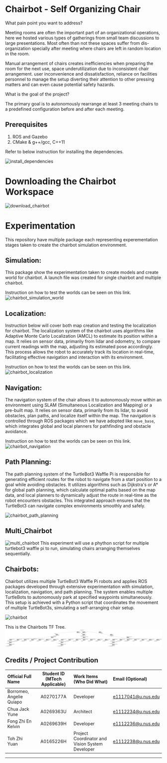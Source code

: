 # Chairbot - Self Organizing Chair

What pain point you want to address?

Meeting rooms are often the important part of an organizational operations, here we hosted various types of gatherings from small team discussions to large presentations. Most often than not these spaces suffer from dis-organization specially after meeting where chairs are left in random location in the room.

Manual arrangement of chairs creates inefficiencies when preparing the room for the next use, space underutilization due to inconsistent chair arrangement. user inconvenience and dissatisfaction, reliance on facilities personnel to manage the setup diverting their attention to other pressing matters and can even cause potential safety hazards.

What is the goal of the project?

The primary goal is to autonomously rearrange at least 3 meeting chairs to a predefined configuration before and after each meeting. 


## Prerequisites
1. ROS and Gazebo
2. CMake & g++/gcc, C++11

Refer to below instruction for installing the dependencies.

![install_dependencies](https://github.com/aqborromeo/chairbot_ws/blob/main/Instructions%20README/1.%20Install%20Dependencies)

# Downloading the Chairbot Workspace

![download_chairbot](https://github.com/aqborromeo/chairbot_ws/blob/main/Instructions%20README/2.%20Download%20Chairbot%20Package)

# Experimentation

This repository have multiple package each representing experementation stages taken to create the chairbot simulation environment.

## Simulation: 
This package show the experimentation taken to create models and create world for chairbot. A launch file was created for single chairbot and multiple chairbot.

Instruction on how to test the worlds can be seen on this link.
![chairbot_simulation_world](https://github.com/aqborromeo/chairbot_ws/blob/main/Instructions%20README/3.%20Experimentation_Simulation_World)

## Localization: 
Instruction below will cover both map creation and testing the localization for chairbot.
The localization system of the chairbot uses algorithms like Adaptive Monte Carlo Localization (AMCL) to estimate its position within a map. It relies on sensor data, primarily from lidar and odometry, to compare current readings with the map, adjusting its estimated pose accordingly. This process allows the robot to accurately track its location in real-time, facilitating effective navigation and interaction with its environment.


Instruction on how to test the worlds can be seen on this link.
![chairbot_localization](https://github.com/aqborromeo/chairbot_ws/blob/main/Instructions%20README/4.%20Experimentation_Localization)

## Navigation:

The navigation system of the chair allows it to autonomously move within an environment using SLAM (Simultaneous Localization and Mapping) or a pre-built map. It relies on sensor data, primarily from its lidar, to avoid obstacles, plan paths, and localize itself within the map. The navigation is controlled through ROS packages which we have adopted like `move_base`, which integrates global and local planners for pathfinding and obstacle avoidance.

Instruction on how to test the worlds can be seen on this link.
![chairbot_navigation](https://github.com/aqborromeo/chairbot_ws/blob/main/Instructions%20README/4.%20Experimentation_Localization)

## Path Planning:

The path planning system of the TurtleBot3 Waffle Pi is responsible for generating efficient routes for the robot to navigate from a start position to a goal while avoiding obstacles. It utilizes algorithms such as Dijkstra's or A* for global path planning, which calculate optimal paths based on the map data, and local planners to dynamically adjust the route in real-time as the robot encounters obstacles. This integrated approach ensures that the TurtleBot3 can navigate complex environments smoothly and safely.

![chairbot_path_planning](https://github.com/aqborromeo/chairbot_ws/blob/main/Instructions%20README/6.%20Experiment_Path_Planning)

## Multi_Chairbot

![multi_chairbot](https://github.com/aqborromeo/chairbot_ws/blob/main/Instructions%20README/7.%20Experiment_Multi_Chairbot)
This experiment will use a phython script for multiple turtlebot3 waffle pi to run, simulating chairs arranging themselves sequentially.

## Chairbots:

Chairbot utilizes multiple TurtleBot3 Waffle Pi robots and applies ROS packages developed through extensive experimentation with simulation, localization, navigation, and path planning. The system enables multiple TurtleBots to autonomously park at specified waypoints simultaneously. This setup is achieved with a Python script that coordinates the movement of multiple TurtleBot3s, simulating a self-arranging chair setup.

![chairbot](https://github.com/aqborromeo/chairbot_ws/blob/main/Instructions%20README/8.%20Chairbot)

This is the Chairbots TF Tree.
![TF_Tree](https://github.com/aqborromeo/chairbot_ws/blob/main/Instructions%20README/RQT_TF_Tree.png)

## Credits / Project Contribution

| Official Full Name  | Student ID (MTech Applicable)  | Work Items (Who Did What) | Email (Optional) |
| :------------ |:---------------:| :-----| :-----|
| Borromeo, Angelie Quiapo | A0270177A | Developer| e1117041@u.nus.edu |
| Chua Jack Yune | A0269363U | Architect | e1112234@u.nus.edu |
| Fong Zhi En Kelvin | A0269639H | Developer| e1112236@u.nus.edu |
| Toh Zhi Yuan | A0165226H | Project Coordinator and Vision System Developer| e1112238@u.nus.edu |
---
